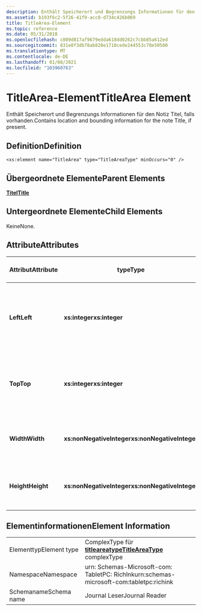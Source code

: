 ```yaml
---
description: Enthält Speicherort und Begrenzungs Informationen für den Notiz Titel, falls vorhanden.
ms.assetid: b193f6c2-5f26-41f9-acc8-d734c426b069
title: TitleArea-Element
ms.topic: reference
ms.date: 05/31/2018
ms.openlocfilehash: c009d817af9679edda618dd0262c7cbb85a612ed
ms.sourcegitcommit: 831e8f3db78ab820e1710cede244553c70e50500
ms.translationtype: MT
ms.contentlocale: de-DE
ms.lasthandoff: 01/08/2021
ms.locfileid: "103960763"
---
```

# <a name="titlearea-element"></a><span data-ttu-id="f125b-103">TitleArea-Element</span><span class="sxs-lookup"><span data-stu-id="f125b-103">TitleArea Element</span></span>

<span data-ttu-id="f125b-104">Enthält Speicherort und Begrenzungs Informationen für den Notiz Titel, falls vorhanden.</span><span class="sxs-lookup"><span data-stu-id="f125b-104">Contains location and bounding information for the note Title, if present.</span></span>

## <a name="definition"></a><span data-ttu-id="f125b-105">Definition</span><span class="sxs-lookup"><span data-stu-id="f125b-105">Definition</span></span>

``` syntax
<xs:element name="TitleArea" type="TitleAreaType" minOccurs="0" />
```

## <a name="parent-elements"></a><span data-ttu-id="f125b-106">Übergeordnete Elemente</span><span class="sxs-lookup"><span data-stu-id="f125b-106">Parent Elements</span></span>

[<span data-ttu-id="f125b-107">**Titel**</span><span class="sxs-lookup"><span data-stu-id="f125b-107">**Title**</span></span>](title-element.md)

## <a name="child-elements"></a><span data-ttu-id="f125b-108">Untergeordnete Elemente</span><span class="sxs-lookup"><span data-stu-id="f125b-108">Child Elements</span></span>

<span data-ttu-id="f125b-109">Keine</span><span class="sxs-lookup"><span data-stu-id="f125b-109">None.</span></span>

## <a name="attributes"></a><span data-ttu-id="f125b-110">Attribute</span><span class="sxs-lookup"><span data-stu-id="f125b-110">Attributes</span></span>



| <span data-ttu-id="f125b-111">Attribut</span><span class="sxs-lookup"><span data-stu-id="f125b-111">Attribute</span></span>  | <span data-ttu-id="f125b-112">type</span><span class="sxs-lookup"><span data-stu-id="f125b-112">Type</span></span>                      | <span data-ttu-id="f125b-113">Erforderlich</span><span class="sxs-lookup"><span data-stu-id="f125b-113">Required</span></span> | <span data-ttu-id="f125b-114">BESCHREIBUNG</span><span class="sxs-lookup"><span data-stu-id="f125b-114">Description</span></span>                                                                             | <span data-ttu-id="f125b-115">Mögliche Werte</span><span class="sxs-lookup"><span data-stu-id="f125b-115">Possible Values</span></span>           |
|------------|---------------------------|----------|-----------------------------------------------------------------------------------------|---------------------------|
| <span data-ttu-id="f125b-116">**Left**</span><span class="sxs-lookup"><span data-stu-id="f125b-116">**Left**</span></span>   | <span data-ttu-id="f125b-117">**xs:integer**</span><span class="sxs-lookup"><span data-stu-id="f125b-117">**xs:integer**</span></span>            | <span data-ttu-id="f125b-118">Erforderlich</span><span class="sxs-lookup"><span data-stu-id="f125b-118">Required</span></span> | <span data-ttu-id="f125b-119">Der Abstand zwischen dem Ursprung und dem äußersten äußersten linken Punkt im umgebenden Feld des Elements.</span><span class="sxs-lookup"><span data-stu-id="f125b-119">The distance from the origin to the leftmost point in the bounding box for the element.</span></span> | <span data-ttu-id="f125b-120">Eine beliebige ganze Zahl.</span><span class="sxs-lookup"><span data-stu-id="f125b-120">Any integer.</span></span>              |
| <span data-ttu-id="f125b-121">**Top**</span><span class="sxs-lookup"><span data-stu-id="f125b-121">**Top**</span></span>    | <span data-ttu-id="f125b-122">**xs:integer**</span><span class="sxs-lookup"><span data-stu-id="f125b-122">**xs:integer**</span></span>            | <span data-ttu-id="f125b-123">Erforderlich</span><span class="sxs-lookup"><span data-stu-id="f125b-123">Required</span></span> | <span data-ttu-id="f125b-124">Der Abstand zwischen dem Ursprung und dem obersten Punkt im umgebenden Feld für das Element.</span><span class="sxs-lookup"><span data-stu-id="f125b-124">The distance from the origin to the topmost point in the bounding box for the element.</span></span>  | <span data-ttu-id="f125b-125">Eine beliebige ganze Zahl.</span><span class="sxs-lookup"><span data-stu-id="f125b-125">Any integer.</span></span>              |
| <span data-ttu-id="f125b-126">**Width**</span><span class="sxs-lookup"><span data-stu-id="f125b-126">**Width**</span></span>  | <span data-ttu-id="f125b-127">**xs:nonNegativeInteger**</span><span class="sxs-lookup"><span data-stu-id="f125b-127">**xs:nonNegativeInteger**</span></span> | <span data-ttu-id="f125b-128">Erforderlich</span><span class="sxs-lookup"><span data-stu-id="f125b-128">Required</span></span> | <span data-ttu-id="f125b-129">Die Breite des Begrenzungs Rahmens für das Element.</span><span class="sxs-lookup"><span data-stu-id="f125b-129">The width of the bounding box for the element.</span></span>                                          | <span data-ttu-id="f125b-130">Eine beliebige nicht negative ganze Zahl.</span><span class="sxs-lookup"><span data-stu-id="f125b-130">Any non-negative integer.</span></span> |
| <span data-ttu-id="f125b-131">**Height**</span><span class="sxs-lookup"><span data-stu-id="f125b-131">**Height**</span></span> | <span data-ttu-id="f125b-132">**xs:nonNegativeInteger**</span><span class="sxs-lookup"><span data-stu-id="f125b-132">**xs:nonNegativeInteger**</span></span> | <span data-ttu-id="f125b-133">Erforderlich</span><span class="sxs-lookup"><span data-stu-id="f125b-133">Required</span></span> | <span data-ttu-id="f125b-134">Die Höhe des umgebenden Felds für das Element.</span><span class="sxs-lookup"><span data-stu-id="f125b-134">The height of the bounding box for the element.</span></span>                                         | <span data-ttu-id="f125b-135">Eine beliebige nicht negative ganze Zahl.</span><span class="sxs-lookup"><span data-stu-id="f125b-135">Any non-negative integer.</span></span> |



 

## <a name="element-information"></a><span data-ttu-id="f125b-136">Elementinformationen</span><span class="sxs-lookup"><span data-stu-id="f125b-136">Element Information</span></span>



|              |                                                                 |
|--------------|-----------------------------------------------------------------|
| <span data-ttu-id="f125b-137">Elementtyp</span><span class="sxs-lookup"><span data-stu-id="f125b-137">Element type</span></span> | <span data-ttu-id="f125b-138">ComplexType für [**titleareatype**](titleareatype-complex-type.md)</span><span class="sxs-lookup"><span data-stu-id="f125b-138">[**TitleAreaType**](titleareatype-complex-type.md) complexType</span></span> |
| <span data-ttu-id="f125b-139">Namespace</span><span class="sxs-lookup"><span data-stu-id="f125b-139">Namespace</span></span>    | <span data-ttu-id="f125b-140">urn: Schemas-Microsoft-com: TabletPC: RichInk</span><span class="sxs-lookup"><span data-stu-id="f125b-140">urn:schemas-microsoft-com:tabletpc:richink</span></span>                      |
| <span data-ttu-id="f125b-141">Schemaname</span><span class="sxs-lookup"><span data-stu-id="f125b-141">Schema name</span></span>  | <span data-ttu-id="f125b-142">Journal Leser</span><span class="sxs-lookup"><span data-stu-id="f125b-142">Journal Reader</span></span>                                                  |



 

 

 



